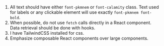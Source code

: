1. All text should have either `font-pkmnem` or `font-calamity` class. Text used for labels or any clickable element will use exactly `font-pkmnem font-bold`.
2. When possible, do not use `fetch` calls directly in a React component. Data retrieval should be done with hooks.
3. I have TailwindCSS installed for css.
4. Emphasize composable React components over large components.